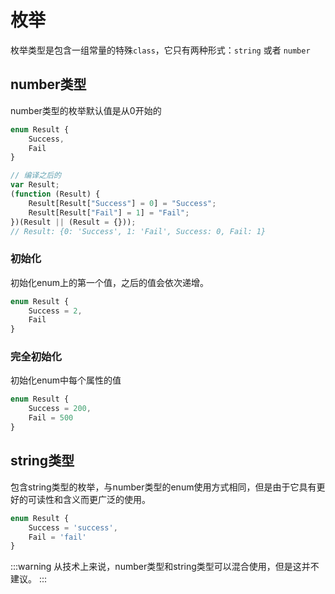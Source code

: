 # 枚举

枚举类型是包含一组常量的特殊`class`，它只有两种形式：`string` 或者 `number`

## number类型

number类型的枚举默认值是从0开始的

```ts
enum Result {
    Success,
    Fail
}
```

```js
// 编译之后的
var Result;
(function (Result) {
    Result[Result["Success"] = 0] = "Success";
    Result[Result["Fail"] = 1] = "Fail";
})(Result || (Result = {}));
// Result: {0: 'Success', 1: 'Fail', Success: 0, Fail: 1}
```

### 初始化

初始化enum上的第一个值，之后的值会依次递增。

```ts
enum Result {
    Success = 2,
    Fail
}
```

### 完全初始化

初始化enum中每个属性的值

```ts
enum Result {
    Success = 200,
    Fail = 500
}
```

## string类型

包含string类型的枚举，与number类型的enum使用方式相同，但是由于它具有更好的可读性和含义而更广泛的使用。

```ts
enum Result {
    Success = 'success',
    Fail = 'fail'
}
```

:::warning
从技术上来说，number类型和string类型可以混合使用，但是这并不建议。
:::

